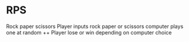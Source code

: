 # RPS
Rock paper scissors 
Player inputs rock paper or scissors
computer plays one at random ++
Player lose or win depending on computer choice